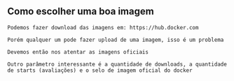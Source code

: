 ## Como escolher uma boa imagem

```
Podemos fazer download das imagens em: https://hub.docker.com
```

```
Porém qualquer um pode fazer upload de uma imagem, isso é um problema
```

```
Devemos então nos atentar as imagens oficiais
```

```
Outro parâmetro interessante é a quantidade de downloads, a quantidade de starts (avaliações) e o selo de imagem oficial do docker
```

